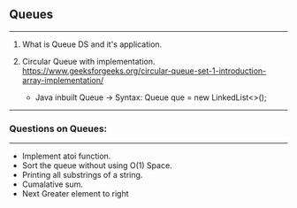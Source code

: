 ##                              Queues
---------------------------------------------------------------------------------------
1. What is Queue DS and it's application.
2. Circular Queue with implementation.
    https://www.geeksforgeeks.org/circular-queue-set-1-introduction-array-implementation/

   - Java inbuilt Queue -> Syntax: Queue<Integer> que = new LinkedList<>();
-------------------------------------------------------------------------------------------

###                 Questions on Queues:
--------------------------------------------------------------------------------------------
-  Implement atoi function.
-  Sort the queue without using O(1) Space.
-  Printing all substrings of a string.
-  Cumalative sum.
-  Next Greater element to right